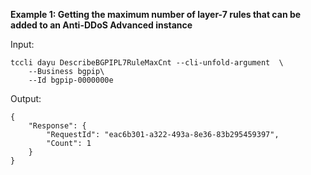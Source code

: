 **Example 1: Getting the maximum number of layer-7 rules that can be added to an Anti-DDoS Advanced instance**



Input: 

```
tccli dayu DescribeBGPIPL7RuleMaxCnt --cli-unfold-argument  \
    --Business bgpip\
    --Id bgpip-0000000e
```

Output: 
```
{
    "Response": {
        "RequestId": "eac6b301-a322-493a-8e36-83b295459397",
        "Count": 1
    }
}
```


